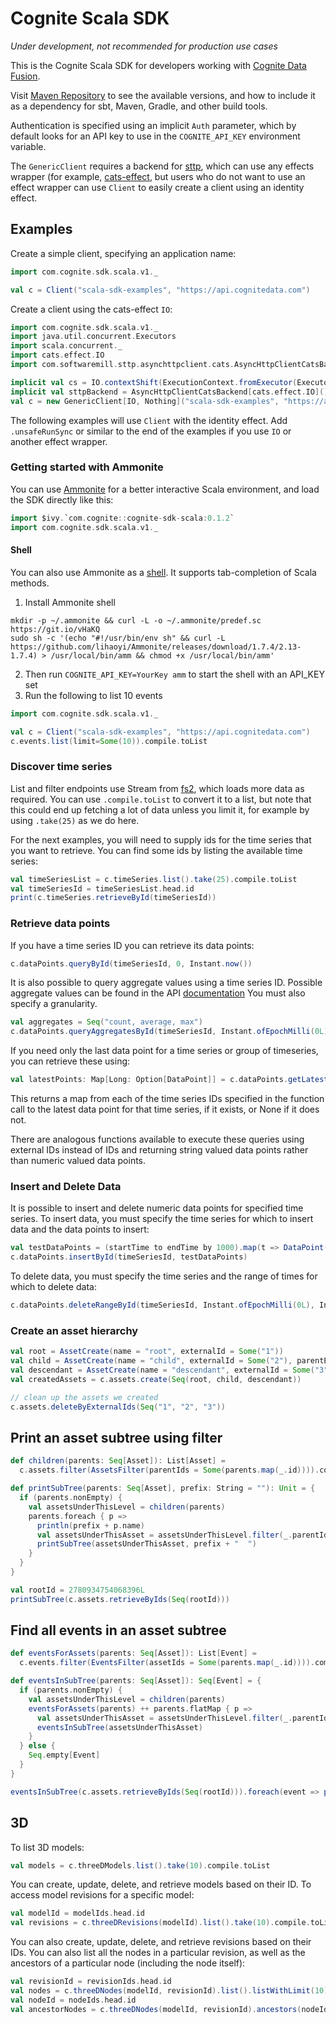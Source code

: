 # Cognite Scala SDK

*Under development, not recommended for production use cases*

This is the Cognite Scala SDK for developers working with
[Cognite Data Fusion](https://cognite.com/cognite/cognite-data-fusion/developers/).

Visit [Maven Repository](https://mvnrepository.com/artifact/com.cognite/cognite-sdk-scala)
to see the available versions, and how to include it as a dependency for sbt, Maven, Gradle,
and other build tools.

Authentication is specified using an implicit `Auth` parameter, which by default
looks for an API key to use in the `COGNITE_API_KEY` environment variable.

The `GenericClient` requires a backend for [sttp](https://github.com/softwaremill/sttp),
which can use any effects wrapper (for example,
[cats-effect](https://github.com/typelevel/cats-effect), but users who do not
want to use an effect wrapper can use `Client` to easily create a client using
an identity effect.

## Examples

Create a simple client, specifying an application name:

```scala
import com.cognite.sdk.scala.v1._

val c = Client("scala-sdk-examples", "https://api.cognitedata.com")
```

Create a client using the cats-effect `IO`:

```scala
import com.cognite.sdk.scala.v1._
import java.util.concurrent.Executors
import scala.concurrent._
import cats.effect.IO
import com.softwaremill.sttp.asynchttpclient.cats.AsyncHttpClientCatsBackend

implicit val cs = IO.contextShift(ExecutionContext.fromExecutor(Executors.newCachedThreadPool()))
implicit val sttpBackend = AsyncHttpClientCatsBackend[cats.effect.IO]()
val c = new GenericClient[IO, Nothing]("scala-sdk-examples", "https://api.cognitedata.com")
```

The following examples will use `Client` with the identity effect.
Add `.unsafeRunSync` or similar to the end of the examples if you use `IO` or
another effect wrapper.

### Getting started with Ammonite

You can use [Ammonite](https://ammonite.io/) for a better interactive Scala environment,
and load the SDK directly like this:

```scala
import $ivy.`com.cognite::cognite-sdk-scala:0.1.2`
import com.cognite.sdk.scala.v1._
```

#### Shell
You can also use Ammonite as a [shell](https://ammonite.io/#Ammonite-Shell). It supports tab-completion of Scala methods.
1. Install Ammonite shell
```
mkdir -p ~/.ammonite && curl -L -o ~/.ammonite/predef.sc https://git.io/vHaKQ
sudo sh -c '(echo "#!/usr/bin/env sh" && curl -L https://github.com/lihaoyi/Ammonite/releases/download/1.7.4/2.13-1.7.4) > /usr/local/bin/amm && chmod +x /usr/local/bin/amm'
```
2. Then run `COGNITE_API_KEY=YourKey amm` to start the shell with an API_KEY set
3. Run the following to list 10 events 
```scala
import com.cognite.sdk.scala.v1._

val c = Client("scala-sdk-examples", "https://api.cognitedata.com")
c.events.list(limit=Some(10)).compile.toList
```

### Discover time series

List and filter endpoints use Stream from [fs2](https://github.com/functional-streams-for-scala/fs2),
which loads more data as required. You can use `.compile.toList` to convert it to a list,
but note that this could end up fetching a lot of data unless you limit it, for example by using
`.take(25)` as we do here.

For the next examples, you will need to supply ids for the time series that you want to retrieve.
You can find some ids by listing the available time series:

```scala
val timeSeriesList = c.timeSeries.list().take(25).compile.toList
val timeSeriesId = timeSeriesList.head.id
print(c.timeSeries.retrieveById(timeSeriesId))
```

### Retrieve data points

If you have a time series ID you can retrieve its data points:

```scala
c.dataPoints.queryById(timeSeriesId, 0, Instant.now())
```

It is also possible to query aggregate values using a time series ID. Possible aggregate values can be found in the API [documentation](https://docs.cognite.com/api/v1/#operation/getMultiTimeSeriesDatapoints)
You must also specify a granularity. 

```scala
val aggregates = Seq("count, average, max")
c.dataPoints.queryAggregatesById(timeSeriesId, Instant.ofEpochMilli(0L), Instant.now(), "1d", aggregates)
```

If you need only the last data point for a time series or group of timeseries, you can retrieve these using:

```scala
val latestPoints: Map[Long: Option[DataPoint]] = c.dataPoints.getLatestDataPointsByIds(Seq(timeSeriesId))
```

This returns a map from each of the time series IDs specified in the function call to the latest data point for that
 time series, if it exists, or None if it does not.

There are analogous functions available to execute these queries using external IDs instead of IDs and returning string
valued data points rather than numeric valued data points.

### Insert and Delete Data

It is possible to insert and delete numeric data points for specified time series. To insert data, you must
specify the time series for which to insert data and the data points to insert:

```scala
val testDataPoints = (startTime to endTime by 1000).map(t => DataPoint(Instant.ofEpochMilli(t), math.random))
c.dataPoints.insertById(timeSeriesId, testDataPoints)
```

To delete data, you must specify the time series and the range of times for which to delete data:

```scala
c.dataPoints.deleteRangeById(timeSeriesId, Instant.ofEpochMilli(0L), Instant.now())
```

### Create an asset hierarchy

```scala
val root = AssetCreate(name = "root", externalId = Some("1"))
val child = AssetCreate(name = "child", externalId = Some("2"), parentExternalId = Some("1"))
val descendant = AssetCreate(name = "descendant", externalId = Some("3"), parentExternalId = Some("2"))
val createdAssets = c.assets.create(Seq(root, child, descendant))

// clean up the assets we created
c.assets.deleteByExternalIds(Seq("1", "2", "3"))
```

## Print an asset subtree using filter

```scala
def children(parents: Seq[Asset]): List[Asset] =
  c.assets.filter(AssetsFilter(parentIds = Some(parents.map(_.id)))).compile.toList

def printSubTree(parents: Seq[Asset], prefix: String = ""): Unit = {
  if (parents.nonEmpty) {
    val assetsUnderThisLevel = children(parents)
    parents.foreach { p =>
      println(prefix + p.name)
      val assetsUnderThisAsset = assetsUnderThisLevel.filter(_.parentId.exists(pid => pid == p.id))
      printSubTree(assetsUnderThisAsset, prefix + "  ")
    }
  }
}

val rootId = 2780934754068396L
printSubTree(c.assets.retrieveByIds(Seq(rootId)))
```

## Find all events in an asset subtree

```scala
def eventsForAssets(parents: Seq[Asset]): List[Event] =
  c.events.filter(EventsFilter(assetIds = Some(parents.map(_.id)))).compile.toList

def eventsInSubTree(parents: Seq[Asset]): Seq[Event] = {
  if (parents.nonEmpty) {
    val assetsUnderThisLevel = children(parents)
    eventsForAssets(parents) ++ parents.flatMap { p =>
      val assetsUnderThisAsset = assetsUnderThisLevel.filter(_.parentId.exists(pid => pid == p.id))
      eventsInSubTree(assetsUnderThisAsset)
    }
  } else {
    Seq.empty[Event]
  }
}

eventsInSubTree(c.assets.retrieveByIds(Seq(rootId))).foreach(event => println(event.`type`))
```
## 3D

To list 3D models:

```scala
val models = c.threeDModels.list().take(10).compile.toList
```

You can create, update, delete, and retrieve models based on their ID. To access model revisions for a specific model:

```scala
val modelId = modelIds.head.id
val revisions = c.threeDRevisions(modelId).list().take(10).compile.toList
```

You can also create, update, delete, and retrieve revisions based on their IDs. You can also list all the nodes in a
particular revision, as well as the ancestors of a particular node (including the node itself):

```scala
val revisionId = revisionIds.head.id
val nodes = c.threeDNodes(modelId, revisionId).list().listWithLimit(10).compile.toList
val nodeId = nodeIds.head.id
val ancestorNodes = c.threeDNodes(modelId, revisionId).ancestors(nodeId).compile.toList
```

